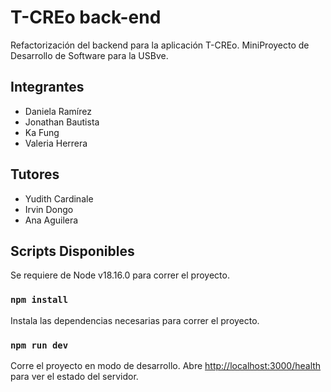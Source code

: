 # T-CREo back-end

Refactorización del backend para la aplicación T-CREo. MiniProyecto de Desarrollo de Software para la USBve.

## Integrantes

* Daniela Ramírez
* Jonathan Bautista
* Ka Fung
* Valeria Herrera

## Tutores

* Yudith Cardinale
* Irvin Dongo
* Ana Aguilera

## Scripts Disponibles

Se requiere de Node v18.16.0 para correr el proyecto.

### `npm install`

Instala las dependencias necesarias para correr el proyecto.

### `npm run dev`

Corre el proyecto en modo de desarrollo.
Abre [http://localhost:3000/health](http://localhost:3000/health) para ver el estado del servidor.